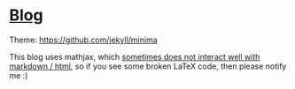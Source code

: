 # [Blog](https://torgeiba.github.io)
Theme: https://github.com/jekyll/minima

This blog uses mathjax, which [sometimes does not interact well with markdown / html](https://docs.mathjax.org/en/latest/input/tex/html.html#interactions-with-content-management-systems), so if you see some broken LaTeX code, then please notify me :)
